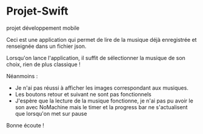# Projet-Swift
projet développement mobile


Ceci est une application qui permet de lire de la musique déjà enregistrée et renseignée dans un fichier json.

Lorsqu'on lance l'application, il suffit de sélectionner la musique de son choix, rien de plus classique !

Néanmoins :
- Je n'ai pas réussi à afficher les images correspondant aux musiques.
- Les boutons retour et suivant ne sont pas fonctionnels
- J'espère que la lecture de la musique fonctionne, je n'ai pas pu avoir le son avec NoMachine mais le timer et la progress bar ne s'actualisent que lorsqu'on met sur pause

Bonne écoute !
